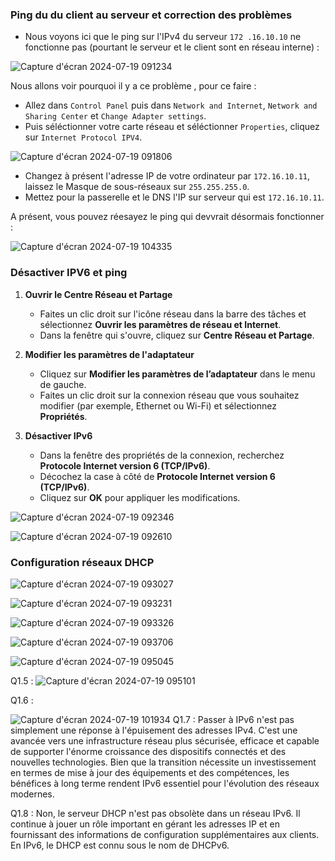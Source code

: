 ### Ping du du client au serveur et correction des problèmes

- Nous voyons ici que le ping sur l'IPv4 du serveur `172 .16.10.10` ne fonctionne pas (pourtant le serveur et le client sont en réseau interne) :

![Capture d'écran 2024-07-19 091234](https://github.com/user-attachments/assets/217d3577-c9b6-49eb-86e7-51ca616c16c6)

Nous allons voir pourquoi il y a ce problème , pour ce faire : 

 - Allez dans `Control Panel` puis dans `Network and Internet`, `Network and Sharing Center` et `Change Adapter settings`.
 - Puis séléctionner votre carte réseau et séléctionner `Properties`, cliquez sur `Internet Protocol IPV4`.

![Capture d'écran 2024-07-19 091806](https://github.com/user-attachments/assets/bd51bcc6-82bf-4e2e-992f-87d4df07a359)

- Changez à présent l'adresse IP de votre ordinateur par `172.16.10.11`, laissez le Masque de sous-réseaux sur `255.255.255.0`.
- Mettez pour la passerelle et le DNS l'IP sur serveur qui est `172.16.10.11`.

A présent, vous pouvez réesayez le ping qui devvrait désormais fonctionner :

![Capture d'écran 2024-07-19 104335](https://github.com/user-attachments/assets/93ad3edd-3fb3-4997-885d-d38af5c4562e)


### Désactiver IPV6 et ping 

1. **Ouvrir le Centre Réseau et Partage**
   - Faites un clic droit sur l'icône réseau dans la barre des tâches et sélectionnez **Ouvrir les paramètres de réseau et Internet**.
   - Dans la fenêtre qui s'ouvre, cliquez sur **Centre Réseau et Partage**.

2. **Modifier les paramètres de l'adaptateur**
   - Cliquez sur **Modifier les paramètres de l’adaptateur** dans le menu de gauche.
   - Faites un clic droit sur la connexion réseau que vous souhaitez modifier (par exemple, Ethernet ou Wi-Fi) et sélectionnez **Propriétés**.

3. **Désactiver IPv6**
   - Dans la fenêtre des propriétés de la connexion, recherchez **Protocole Internet version 6 (TCP/IPv6)**.
   - Décochez la case à côté de **Protocole Internet version 6 (TCP/IPv6)**.
   - Cliquez sur **OK** pour appliquer les modifications.

![Capture d'écran 2024-07-19 092346](https://github.com/user-attachments/assets/30ae57c9-c3bd-43ef-b9c2-43e9641e9822)

![Capture d'écran 2024-07-19 092610](https://github.com/user-attachments/assets/020b0e21-c8e3-4df4-a794-80d241a1fd51)

### Configuration réseaux DHCP  

![Capture d'écran 2024-07-19 093027](https://github.com/user-attachments/assets/358c4c44-8b1b-400e-9f04-1871780bde19)

![Capture d'écran 2024-07-19 093231](https://github.com/user-attachments/assets/e33ee5fd-c0a9-485b-9d4a-15b14d1e5c2f)

![Capture d'écran 2024-07-19 093326](https://github.com/user-attachments/assets/b88583ce-66e4-4145-8179-362bfc6f9d8f)

![Capture d'écran 2024-07-19 093706](https://github.com/user-attachments/assets/c0dfd53f-7735-47be-aef9-a7ea52ac845d)

![Capture d'écran 2024-07-19 095045](https://github.com/user-attachments/assets/5606d196-1598-401d-afc8-38e396802082)

Q1.5 : 
![Capture d'écran 2024-07-19 095101](https://github.com/user-attachments/assets/a559a09a-fda6-470b-b0b3-65ab7a0bff75)

Q1.6 : 

![Capture d'écran 2024-07-19 101934](https://github.com/user-attachments/assets/c3b47b62-215a-4476-a783-08a0ddbfa658)
Q1.7 : 
Passer à IPv6 n'est pas simplement une réponse à l'épuisement des adresses IPv4. C'est une avancée vers une infrastructure réseau plus sécurisée, efficace et capable de supporter l'énorme croissance des dispositifs connectés et des nouvelles technologies. Bien que la transition nécessite un investissement en termes de mise à jour des équipements et des compétences, les bénéfices à long terme rendent IPv6 essentiel pour l'évolution des réseaux modernes.

Q1.8 : 
Non, le serveur DHCP n'est pas obsolète dans un réseau IPv6. Il continue à jouer un rôle important en gérant les adresses IP et en fournissant des informations de configuration supplémentaires aux clients. En IPv6, le DHCP est connu sous le nom de DHCPv6. 
